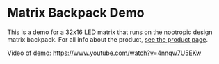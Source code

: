# Matrix Backpack Demo

This is a demo for a 32x16 LED matrix that runs on the nootropic design matrix backpack. For all info about the
product, [see the product page](https://nootropicdesign.com/matrixbackpack/).

Video of demo: https://www.youtube.com/watch?v=4nnqw7U5EKw

